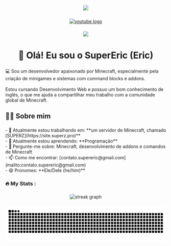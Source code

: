 <div align="center">
  <img height="150" src="https://avatars.githubusercontent.com/u/75173041?v=4"  />
</div>

###

<div align="center">
  <a href="https://www.youtube.com/@super_eric" target="_blank">
    <img src="https://img.shields.io/static/v1?message=Youtube&logo=youtube&label=&color=FF0000&logoColor=white&labelColor=&style=for-the-badge" height="25" alt="youtube logo"  />
  </a>
</div>

###

<div align="center">
  <img src="https://visitor-badge.laobi.icu/badge?page_id=SuperEric1.SuperEric1&left_text=Visitantes"  />
</div>

###

<h1 align="center">👋 Olá! Eu sou o SuperEric (Eric)</h1>

###

<p align="left">💻 Sou um desenvolvedor apaixonado por Minecraft, especialmente pela criação de minigames e sistemas com command blocks e addons.<br><br>Estou cursando Desenvolvimento Web e possuo um bom conhecimento de inglês, o que me ajuda a compartilhar meu trabalho com a comunidade global de Minecraft.</p>

###

<h2 align="left">👩‍💻  Sobre mim</h2>

###

<p align="left">- 🔭 Atualmente estou trabalhando em: **um servidor de Minecraft, chamado [SUPERZ](https://site.superz.pro)**<br>- 🌱 Atualmente estou aprendendo: **Programação**<br>- 💬 Pergunte-me sobre: Minecraft, desenvolvimento de addons e comandos de Minecraft<br>- 📫 Como me encontrar: [contato.supereric@gmail.com](mailto:contato.supereric@gmail.com)<br>- 😄 Pronomes: **Ele/Dele (he/him)**</p>

###

<h3 align="left">🔥   My Stats :</h3>

###

<div align="center">
  <img src="https://streak-stats.demolab.com?user=SuperEric1&locale=en&mode=daily&theme=dark&hide_border=false&border_radius=5&order=3" height="220" alt="streak graph"  />
</div>

###

<img src="https://raw.githubusercontent.com/SuperEric1/SuperEric1/output/snake.svg" alt="Snake animation" />

###
